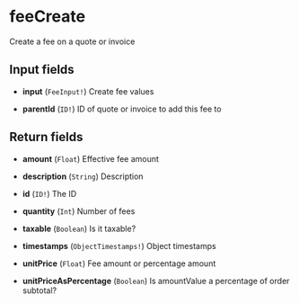 # feeCreate

Create a fee on a quote or invoice

## Input fields

-   **input** (`FeeInput!`)
    Create fee values

-   **parentId** (`ID!`)
    ID of quote or invoice to add this fee to

## Return fields

-   **amount** (`Float`)
    Effective fee amount

-   **description** (`String`)
    Description

-   **id** (`ID!`)
    The ID

-   **quantity** (`Int`)
    Number of fees

-   **taxable** (`Boolean`)
    Is it taxable?

-   **timestamps** (`ObjectTimestamps!`)
    Object timestamps

-   **unitPrice** (`Float`)
    Fee amount or percentage amount

-   **unitPriceAsPercentage** (`Boolean`)
    Is amountValue a percentage of order subtotal?
